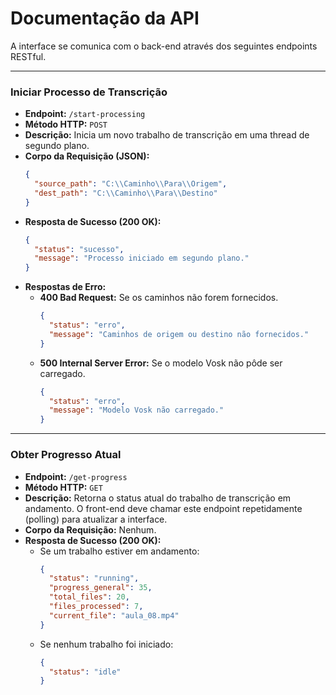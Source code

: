 # Documentação da API

A interface se comunica com o back-end através dos seguintes endpoints RESTful.

---

### Iniciar Processo de Transcrição

-   **Endpoint:** `/start-processing`
-   **Método HTTP:** `POST`
-   **Descrição:** Inicia um novo trabalho de transcrição em uma thread de segundo plano.
-   **Corpo da Requisição (JSON):**
    ```json
    {
      "source_path": "C:\\Caminho\\Para\\Origem",
      "dest_path": "C:\\Caminho\\Para\\Destino"
    }
    ```
-   **Resposta de Sucesso (200 OK):**
    ```json
    {
      "status": "sucesso",
      "message": "Processo iniciado em segundo plano."
    }
    ```
-   **Respostas de Erro:**
    -   **400 Bad Request:** Se os caminhos não forem fornecidos.
        ```json
        {
          "status": "erro",
          "message": "Caminhos de origem ou destino não fornecidos."
        }
        ```
    -   **500 Internal Server Error:** Se o modelo Vosk não pôde ser carregado.
        ```json
        {
          "status": "erro",
          "message": "Modelo Vosk não carregado."
        }
        ```

---

### Obter Progresso Atual

-   **Endpoint:** `/get-progress`
-   **Método HTTP:** `GET`
-   **Descrição:** Retorna o status atual do trabalho de transcrição em andamento. O front-end deve chamar este endpoint repetidamente (polling) para atualizar a interface.
-   **Corpo da Requisição:** Nenhum.
-   **Resposta de Sucesso (200 OK):**
    -   Se um trabalho estiver em andamento:
        ```json
        {
          "status": "running",
          "progress_general": 35,
          "total_files": 20,
          "files_processed": 7,
          "current_file": "aula_08.mp4"
        }
        ```
    -   Se nenhum trabalho foi iniciado:
        ```json
        {
          "status": "idle"
        }
        ```